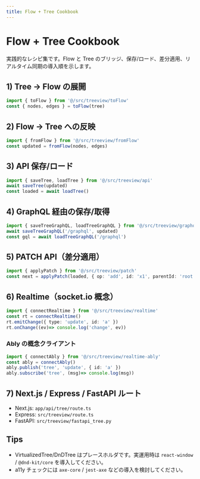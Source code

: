 ```yaml
---
title: Flow + Tree Cookbook
---
```


# Flow + Tree Cookbook

実践的なレシピ集です。Flow と Tree のブリッジ、保存/ロード、差分適用、リアルタイム同期の導入順を示します。

## 1) Tree → Flow の展開
```ts
import { toFlow } from '@/src/treeview/toFlow'
const { nodes, edges } = toFlow(tree)
```

## 2) Flow → Tree への反映
```ts
import { fromFlow } from '@/src/treeview/fromFlow'
const updated = fromFlow(nodes, edges)
```

## 3) API 保存/ロード
```ts
import { saveTree, loadTree } from '@/src/treeview/api'
await saveTree(updated)
const loaded = await loadTree()
```

## 4) GraphQL 経由の保存/取得
```ts
import { saveTreeGraphQL, loadTreeGraphQL } from '@/src/treeview/graphql'
await saveTreeGraphQL('/graphql', updated)
const gql = await loadTreeGraphQL('/graphql')
```

## 5) PATCH API（差分適用）
```ts
import { applyPatch } from '@/src/treeview/patch'
const next = applyPatch(loaded, { op: 'add', id: 'x1', parentId: 'root', label: 'New' })
```

## 6) Realtime（socket.io 概念）
```ts
import { connectRealtime } from '@/src/treeview/realtime'
const rt = connectRealtime()
rt.emitChange({ type: 'update', id: 'a' })
rt.onChange((ev)=> console.log('change', ev))
```
### Ably の概念クライアント
```ts
import { connectAbly } from '@/src/treeview/realtime-ably'
const ably = connectAbly()
ably.publish('tree', 'update', { id: 'a' })
ably.subscribe('tree', (msg)=> console.log(msg))
```

## 7) Next.js / Express / FastAPI ルート
- Next.js: `app/api/tree/route.ts`
- Express: `src/treeview/route.ts`
- FastAPI: `src/treeview/fastapi_tree.py`

## Tips
- VirtualizedTree/DnDTree はプレースホルダです。実運用時は `react-window` / `@dnd-kit/core` を導入してください。
- a11y チェックには `axe-core` / `jest-axe` などの導入を検討してください。
